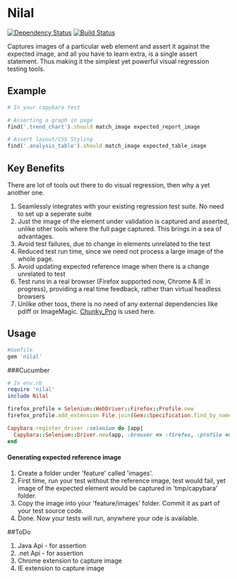# Nilal

[![Dependency Status](https://gemnasium.com/paramadeep/pageify.svg)](https://gemnasium.com/paramadeep/pageify) 
[![Build Status](https://travis-ci.org/paramadeep/nilal_rb.svg?branch=master)](https://travis-ci.org/paramadeep/nilal_rb)

Captures images  of a particular web element and assert it against the expected image, and all you have to learn extra, is a single assert statement. Thus making it the simplest yet powerful visual regression testing tools.

## Example
```ruby
# In your capybara test

# Asserting a graph in page
find('.trend_chart').should match_image expected_report_image

# Assert layout/CSS Styling
find('.analysis_table').should match_image expected_table_image
```

## Key Benefits
There are lot of tools out there to do visual regression, then why a yet another one.

1. Seamlessly integrates with your existing regression test suite. No need to set up a seperate suite
2. Just the image of the element under validation is captured and asserted, unlike other tools where the full page captured. This brings in a sea of advantages.
  1. Avoid test failures, due to change in elements unrelated to the test
  2. Reduced test run time, since we need not process a large image of the whole page.
  3. Avoid updating expected reference image when there is a change unrelated to test
  4. Test runs in a real browser (Firefox supported now, Chrome & IE in progress), providing a real time feedback, rather than virtual headless browsers
3. Unlike other toos, there is no need of any external dependencies like pdiff or ImageMagic. [Chunky_Png](https://github.com/wvanbergen/chunky_png) is used here.


## Usage
```ruby
#Gemfile
gem 'nilal'
```
###Cucumber

```ruby
# In env.rb
require 'nilal'
include Nilal

firefox_profile = Selenium::WebDriver::Firefox::Profile.new
firefox_profile.add_extension File.join(Gem::Specification.find_by_name("nilal").gem_dir,"/lib/nilal/nilal.xpi")

Capybara.register_driver :selenium do |app|
  Capybara::Selenium::Driver.new(app, :browser => :firefox, :profile => firefox_profile)
end
```
#### Generating expected reference image
1. Create a folder under 'feature' called 'images'.
2. First time, run your test without the reference image, test would fail, yet image of the expected element would be captured in 'tmp/capybara' folder.
3. Copy the image into your 'feature/images' folder. Commit it as part of your test source code.
4. Done. Now your tests will run, anywhere your ode is available. 


##ToDo
1. Java Api - for assertion 
2. .net Api - for assertion
3. Chrome extension to capture image
4. IE extension to capture image


